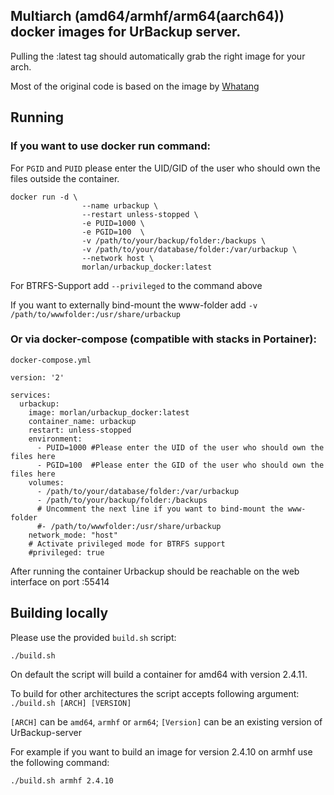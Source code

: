 ## Multiarch (amd64/armhf/arm64(aarch64)) docker images for UrBackup server.
Pulling the :latest tag should automatically grab the right image for your arch.

Most of the original code is based on the image by [Whatang](https://github.com/Whatang/docker_urbackup)


## Running

### If you want to use docker run command:
For `PGID` and `PUID` please enter the UID/GID of the user who should own the files outside the container.

```
docker run -d \
                --name urbackup \
                --restart unless-stopped \
                -e PUID=1000 \  
                -e PGID=100  \ 
                -v /path/to/your/backup/folder:/backups \
                -v /path/to/your/database/folder:/var/urbackup \
                --network host \
                morlan/urbackup_docker:latest
```

For BTRFS-Support add `--privileged` to the command above

If you want to externally bind-mount the www-folder add `-v /path/to/wwwfolder:/usr/share/urbackup`

### Or via docker-compose (compatible with stacks in Portainer): 

`docker-compose.yml`
```
version: '2'

services:
  urbackup:
    image: morlan/urbackup_docker:latest
    container_name: urbackup
    restart: unless-stopped
    environment:
      - PUID=1000 #Please enter the UID of the user who should own the files here
      - PGID=100  #Please enter the GID of the user who should own the files here
    volumes:
      - /path/to/your/database/folder:/var/urbackup
      - /path/to/your/backup/folder:/backups
      # Uncomment the next line if you want to bind-mount the www-folder
      #- /path/to/wwwfolder:/usr/share/urbackup
    network_mode: "host"
    # Activate privileged mode for BTRFS support
    #privileged: true
```              
	     
After running the container Urbackup should be reachable on the web interface on port :55414	     

## Building locally
Please use the provided `build.sh` script:
```
./build.sh
```
On default the script will build a container for amd64 with version 2.4.11.

To build for other architectures the script accepts following argument:
`./build.sh [ARCH] [VERSION]`

`[ARCH]` can be `amd64`, `armhf` or `arm64`; `[Version]` can be an existing version of UrBackup-server

For example if you want to build an image for version 2.4.10 on armhf use the following command:
```
./build.sh armhf 2.4.10
```
